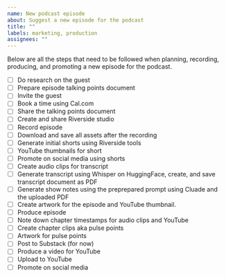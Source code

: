 ```yaml
---
name: New podcast episode
about: Suggest a new episode for the podcast
title: ""
labels: marketing, production
assignees: ""
---
```


Below are all the steps that need to be followed when planning, recording, producing, and promoting a new episode for the podcast.

- [ ] Do research on the guest
- [ ] Prepare episode talking points document
- [ ] Invite the guest
- [ ] Book a time using Cal.com
- [ ] Share the talking points document
- [ ] Create and share Riverside studio
- [ ] Record episode
- [ ] Download and save all assets after the recording
- [ ] Generate initial shorts using Riverside tools
- [ ] YouTube thumbnails for short
- [ ] Promote on social media using shorts
- [ ] Create audio clips for transcript
- [ ] Generate transcript using Whisper on HuggingFace, create, and save transcript document as PDF
- [ ] Generate show notes using the preprepared prompt using Cluade and the uploaded PDF
- [ ] Create artwork for the episode and YouTube thumbnail.
- [ ] Produce episode
- [ ] Note down chapter timestamps for audio clips and YouTube
- [ ] Create chapter clips aka pulse points
- [ ] Artwork for pulse points
- [ ] Post to Substack (for now)
- [ ] Produce a video for YouTube
- [ ] Upload to YouTube
- [ ] Promote on social media
